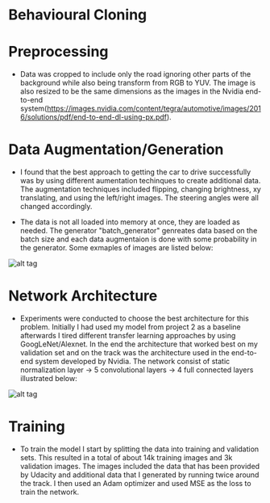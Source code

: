 # Behavioural Cloning

# Preprocessing
* Data was cropped to include only the road ignoring other parts of the background while also being transform from RGB to YUV. The image is also resized to be the same dimensions as the images in the Nvidia end-to-end system(https://images.nvidia.com/content/tegra/automotive/images/2016/solutions/pdf/end-to-end-dl-using-px.pdf).

# Data Augmentation/Generation
* I found that the best approach to getting the car to drive successfully was by using different aumentation techinques to create additional data. The augmentation techniques included flipping, changing brightness, xy translating, and using the left/right images. The steering angles were all changed accordingly.

* The data is not all loaded into memory at once, they are loaded as needed. The generator "batch_generator" genreates data based on the batch size and each data augmentaion is done with some probability in the generator. Some exmaples of images are listed below:

![alt tag](https://github.com/SyedAzizEnam/CarND-Project3/blob/master/images.png)

# Network Architecture
* Experiments were conducted to choose the best architecture for this problem. Initially I had used my model from project 2 as a baseline afterwards I tired different transfer learning approaches by using GoogLeNet/Alexnet. In the end the architecture that worked best on my validation set and on the track was the architecture used in the end-to-end system developed by Nvidia. The network consist of static normalization layer -> 5 convolutional layers -> 4 full connected layers illustrated below:

![alt tag](https://github.com/SyedAzizEnam/CarND-Project3/blob/master/Screen%20Shot%202017-01-17%20at%2010.46.18%20PM.png)

# Training
* To train the model I start by splitting the data into training and validation sets. This resulted in a total of about 14k training images and 3k validation images. The images included the data that has been provided by Udacity and additional data that I generated by running twice around the track. I then used an Adam optimizer and used MSE as the loss to train the network.
